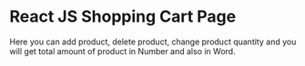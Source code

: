 # React JS Shopping Cart Page

Here you can add product, delete product, change product quantity and you will get total amount of product in Number and also in Word.

